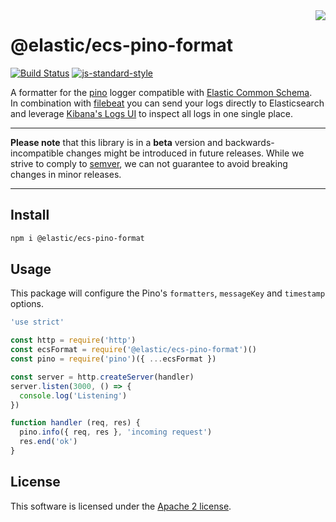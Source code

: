 <img align="right" width="auto" height="auto" src="https://www.elastic.co/static-res/images/elastic-logo-200.png">

# @elastic/ecs-pino-format

[![Build Status](https://apm-ci.elastic.co/buildStatus/icon?job=apm-agent-nodejs%2Fecs-logging-js-mbp%2Fmaster)](https://apm-ci.elastic.co/job/apm-agent-nodejs/job/ecs-logging-js-mbp/job/master/)  [![js-standard-style](https://img.shields.io/badge/code%20style-standard-brightgreen.svg?style=flat)](http://standardjs.com/)

A formatter for the [pino](https://www.npmjs.com/package/pino) logger compatible with [Elastic Common Schema](https://www.elastic.co/guide/en/ecs/current/index.html).<br/>
In combination with [filebeat](https://www.elastic.co/products/beats/filebeat) you can send your logs directly to Elasticsearch and leverage [Kibana's Logs UI](https://www.elastic.co/guide/en/infrastructure/guide/current/logs-ui-overview.html) to inspect all logs in one single place.

---

**Please note** that this library is in a **beta** version and backwards-incompatible changes might be introduced in future releases. While we strive to comply to [semver](https://semver.org/), we can not guarantee to avoid breaking changes in minor releases.

---

## Install
```sh
npm i @elastic/ecs-pino-format
```

## Usage
This package will configure the Pino's `formatters`, `messageKey` and `timestamp` options.

```js
'use strict'

const http = require('http')
const ecsFormat = require('@elastic/ecs-pino-format')()
const pino = require('pino')({ ...ecsFormat })

const server = http.createServer(handler)
server.listen(3000, () => {
  console.log('Listening')
})

function handler (req, res) {
  pino.info({ req, res }, 'incoming request')
  res.end('ok')
}
```

## License
This software is licensed under the [Apache 2 license](./LICENSE).
